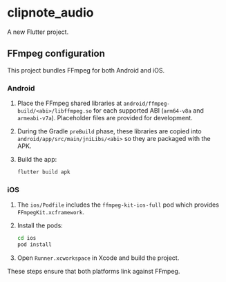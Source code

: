 # clipnote_audio

A new Flutter project.

## FFmpeg configuration

This project bundles FFmpeg for both Android and iOS.

### Android
1. Place the FFmpeg shared libraries at `android/ffmpeg-build/<abi>/libffmpeg.so` for
   each supported ABI (`arm64-v8a` and `armeabi-v7a`). Placeholder files are
   provided for development.
2. During the Gradle `preBuild` phase, these libraries are copied into
   `android/app/src/main/jniLibs/<abi>` so they are packaged with the APK.
3. Build the app:

   ```sh
   flutter build apk
   ```

### iOS
1. The `ios/Podfile` includes the `ffmpeg-kit-ios-full` pod which provides
   `FFmpegKit.xcframework`.
2. Install the pods:

   ```sh
   cd ios
   pod install
   ```
3. Open `Runner.xcworkspace` in Xcode and build the project.

These steps ensure that both platforms link against FFmpeg.
